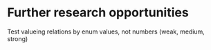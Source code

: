 # Further research opportunities

Test valueing relations by enum values, not numbers (weak, medium, strong)
